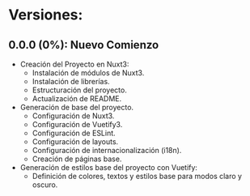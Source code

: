 # **Versiones:**
## 0.0.0 (0%): Nuevo Comienzo
- Creación del Proyecto en Nuxt3:
    - Instalación de módulos de Nuxt3.
    - Instalación de librerías.
    - Estructuración del proyecto.
    - Actualización de README.
- Generación de base del proyecto.
    - Configuración de Nuxt3.
    - Configuración de Vuetify3.
    - Configuración de ESLint.
    - Configuración de layouts.
    - Configuración de internacionalización (i18n).
    - Creación de páginas base.
- Generación de estilos base del proyecto con Vuetify:
    - Definición de colores, textos y estilos base para modos claro y oscuro.